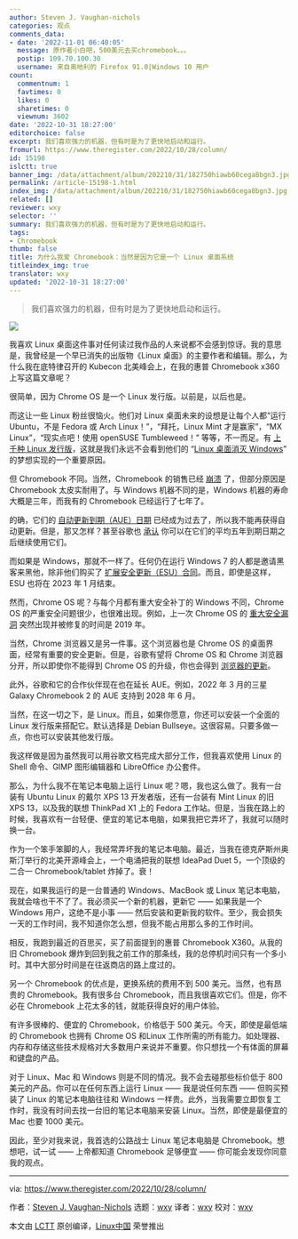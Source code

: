 ```yaml
---
author: Steven J. Vaughan-nichols
categories: 观点
comments_data:
- date: '2022-11-01 06:40:05'
  message: 原作者小白吧，500美元去买chromebook。。。
  postip: 109.70.100.30
  username: 来自奥地利的 Firefox 91.0|Windows 10 用户
count:
  commentnum: 1
  favtimes: 0
  likes: 0
  sharetimes: 0
  viewnum: 3602
date: '2022-10-31 18:27:00'
editorchoice: false
excerpt: 我们喜欢强力的机器，但有时是为了更快地启动和运行。
fromurl: https://www.theregister.com/2022/10/28/column/
id: 15198
islctt: true
banner_img: /data/attachment/album/202210/31/182750hiawb60cega8bgn3.jpg
permalink: /article-15198-1.html
index_img: /data/attachment/album/202210/31/182750hiawb60cega8bgn3.jpg.thumb.jpg
related: []
reviewer: wxy
selector: ''
summary: 我们喜欢强力的机器，但有时是为了更快地启动和运行。
tags:
- Chromebook
thumb: false
title: 为什么我爱 Chromebook：当然是因为它是一个 Linux 桌面系统
titleindex_img: true
translator: wxy
updated: '2022-10-31 18:27:00'
---
```



> 
> 我们喜欢强力的机器，但有时是为了更快地启动和运行。
> 
> 
> 


![](/data/attachment/album/202210/31/182750hiawb60cega8bgn3.jpg)


我喜欢 Linux 桌面这件事对任何读过我作品的人来说都不会感到惊讶。我的意思是，我曾经是一个早已消失的出版物《Linux 桌面》的主要作者和编辑。那么，为什么我在底特律召开的 Kubecon 北美峰会上，在我的惠普 Chromebook x360 上写这篇文章呢？


很简单，因为 Chrome OS 是一个 Linux 发行版。以前是，以后也是。


而这让一些 Linux 粉丝很恼火。他们对 Linux 桌面未来的设想是让每个人都“运行 Ubuntu，不是 Fedora 或 Arch Linux！”，“拜托，Linux Mint 才是赢家”，“MX Linux”，“现实点吧！使用 openSUSE Tumbleweed！” 等等，不一而足。有 [上千种 Linux 发行版](https://distrowatch.com/)，这就是我们永远不会看到他们的 “[Linux 桌面消灭 Windows](https://www.theregister.com/2022/10/14/year_of_linux_desktop/)” 的梦想实现的一个重要原因。


但 Chromebook 不同。当然，Chromebook 的销售已经 [崩溃](https://www.theregister.com/2022/04/14/chromebook_sales/) 了，但部分原因是 Chromebook 太皮实耐用了。与 Windows 机器不同的是，Windows 机器的寿命大概是三年，而我有的 Chromebook 已经运行了七年了。


的确，它们的 [自动更新到期（AUE）日期](https://support.google.com/chrome/a/answer/6220366?hl=en) 已经成为过去了，所以我不能再获得自动更新。但是，那又怎样？甚至谷歌也 [承认](https://support.google.com/chromebook/answer/7052113?hl=en) 你可以在它们的平均五年到期日期之后继续使用它们。


而如果是 Windows，那就不一样了。任何仍在运行 Windows 7 的人都是邀请黑客来黑他，除非他们购买了 [扩展安全更新（ESU）合同](https://learn.microsoft.com/en-us/lifecycle/faq/extended-security-updates)。而且，即使是这样，ESU 也将在 2023 年 1 月结束。


然而，Chrome OS 呢？与每个月都有重大安全补丁的 Windows 不同，Chrome OS 的严重安全问题很少，也很难出现。例如，上一次 Chrome OS 的 [重大安全漏洞](https://www.cvedetails.com/vulnerability-list.php?vendor_id=1224&product_id=20320&version_id=&page=1&hasexp=0&opdos=0&opec=0&opov=0&opcsrf=0&opgpriv=0&opsqli=0&opxss=0&opdirt=0&opmemc=0&ophttprs=0&opbyp=0&opfileinc=0&opginf=0&cvssscoremin=0&cvssscoremax=0&year=0&month=0&cweid=0&order=1&trc=45&sha=b4fed875175c2d9b0370914ce0ba1d4fc2289f40) 突然出现并被修复的时间是 2019 年。


当然，Chrome 浏览器又是另一件事。这个浏览器也是 Chrome OS 的桌面界面，经常有重要的安全更新。但是，谷歌有望将 Chrome OS 和 Chrome 浏览器分开，所以即使你不能得到 Chrome OS 的升级，你也会得到 [浏览器的更新](https://chromeunboxed.com/googles-ceo-may-have-just-confirmed-the-split-of-chrome-and-chrome-os/)。


此外，谷歌和它的合作伙伴现在也在延长 AUE。例如，2022 年 3 月的三星 Galaxy Chromebook 2 的 AUE 支持到 2028 年 6 月。


当然，在这一切之下，是 Linux。而且，如果你愿意，你还可以安装一个全面的 Linux 发行版来搭配它。默认选择是 Debian Bullseye。这很容易。只要多做一点，你也可以安装其他发行版。


我这样做是因为虽然我可以用谷歌文档完成大部分工作，但我喜欢使用 Linux 的 Shell 命令、GIMP 图形编辑器和 LibreOffice 办公套件。


那么，为什么我不在笔记本电脑上运行 Linux 呢？嗯，我也这么做了。我有一台装有 Ubuntu Linux 的戴尔 XPS 13 开发者版，还有一台装有 Mint Linux 的旧 XPS 13，以及我的联想 ThinkPad X1 上的 Fedora 工作站。但是，当我在路上的时候，我喜欢有一台轻便、便宜的笔记本电脑，如果我把它弄坏了，我就可以随时换一台。


作为一个笨手笨脚的人，我经常弄坏我的笔记本电脑。最近，当我在德克萨斯州奥斯汀举行的北美开源峰会上，一个电涌把我的联想 IdeaPad Duet 5，一个顶级的二合一 Chromebook/tablet 炸掉了。衰！


现在，如果我运行的是一台普通的 Windows、MacBook 或 Linux 笔记本电脑，我就会啥也干不了了。我必须买一个新的机器，更新它 —— 如果我是一个 Windows 用户，这绝不是小事 —— 然后安装和更新我的软件。至少，我会损失一天的工作时间，我不知道你怎么想，但我不能占用那么多的工作时间。


相反，我跑到最近的百思买，买了前面提到的惠普 Chromebook X360。从我的旧 Chromebook 爆炸到回到我之前工作的那条线，我的总停机时间只有一个多小时。其中大部分时间是在往返商店的路上度过的。


另一个 Chromebook 的优点是，更换系统的费用不到 500 美元。当然，也有昂贵的 Chromebook。我有很多台 Chromebook，而且我很喜欢它们。但是，你不必在 Chromebook 上花太多的钱，就能获得良好的用户体验。


有许多很棒的、便宜的 Chromebook，价格低于 500 美元。今天，即使是最低端的 Chromebook 也拥有 Chrome OS 和Linux 工作所需的所有能力。如处理器、内存和存储这些技术规格对大多数用户来说并不重要。你只想找一个有体面的屏幕和键盘的产品。


对于 Linux、Mac 和 Windows 则是不同的情况。我不会去碰那些标价低于 800 美元的产品。你可以在任何东西上运行 Linux —— 我是说任何东西 —— 但购买预装了 Linux 的笔记本电脑往往和 Windows 一样贵。此外，当我需要立即恢复工作时，我没有时间去找一台旧的笔记本电脑来安装 Linux。当然，即使是最便宜的 Mac 也要 1000 美元。


因此，至少对我来说，我首选的公路战士 Linux 笔记本电脑是 Chromebook。想想吧，试一试 —— 上帝都知道 Chromebook 足够便宜 —— 你可能会发现你同意我的观点。




---


 


via: <https://www.theregister.com/2022/10/28/column/> 


作者：[Steven J. Vaughan-Nichols](https://www.theregister.com/Author/Steven-J-Vaughan-Nichols) 选题：[wxy](https://github.com/wxy) 译者：[wxy](https://github.com/wxy) 校对：[wxy](https://github.com/wxy)


本文由 [LCTT](https://github.com/LCTT/TranslateProject) 原创编译，[Linux中国](/article-15195-1.html) 荣誉推出